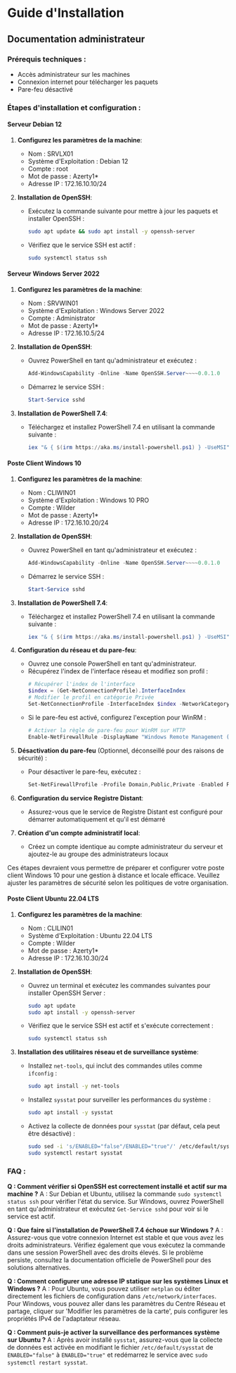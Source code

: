 # Guide d'Installation

## Documentation administrateur

### Prérequis techniques :
 - Accès administrateur sur les machines
 - Connexion internet pour télécharger les paquets
 - Pare-feu désactivé

### Étapes d'installation et configuration :

#### Serveur Debian 12

1. **Configurez les paramètres de la machine**:
   - Nom : SRVLX01
   - Système d'Exploitation : Debian 12
   - Compte : root
   - Mot de passe : Azerty1*
   - Adresse IP : 172.16.10.10/24

2. **Installation de OpenSSH**:
   - Exécutez la commande suivante pour mettre à jour les paquets et installer OpenSSH :
     ```bash
     sudo apt update && sudo apt install -y openssh-server
     ```
   - Vérifiez que le service SSH est actif :
     ```bash
     sudo systemctl status ssh
     ```

#### Serveur Windows Server 2022 

1. **Configurez les paramètres de la machine**:
   - Nom : SRVWIN01
   - Système d'Exploitation : Windows Server 2022
   - Compte : Administrator
   - Mot de passe : Azerty1*
   - Adresse IP : 172.16.10.5/24

2. **Installation de OpenSSH**:
   - Ouvrez PowerShell en tant qu'administrateur et exécutez :
     ```powershell
     Add-WindowsCapability -Online -Name OpenSSH.Server~~~~0.0.1.0
     ```
   - Démarrez le service SSH :
     ```powershell
     Start-Service sshd
     ```

3. **Installation de PowerShell 7.4**:
   - Téléchargez et installez PowerShell 7.4 en utilisant la commande suivante :
     ```powershell
     iex "& { $(irm https://aka.ms/install-powershell.ps1) } -UseMSI"
     ```
#### Poste Client Windows 10

1. **Configurez les paramètres de la machine**:
   - Nom : CLIWIN01
   - Système d'Exploitation : Windows 10 PRO
   - Compte : Wilder
   - Mot de passe : Azerty1*
   - Adresse IP : 172.16.10.20/24

2. **Installation de OpenSSH**:
   - Ouvrez PowerShell en tant qu'administrateur et exécutez :
     ```powershell
     Add-WindowsCapability -Online -Name OpenSSH.Server~~~~0.0.1.0
     ```
   - Démarrez le service SSH :
     ```powershell
     Start-Service sshd
     ```

3. **Installation de PowerShell 7.4**:
   - Téléchargez et installez PowerShell 7.4 en utilisant la commande suivante :
     ```powershell
     iex "& { $(irm https://aka.ms/install-powershell.ps1) } -UseMSI"
     ```

4. **Configuration du réseau et du pare-feu**:
   - Ouvrez une console PowerShell en tant qu'administrateur.
   - Récupérez l'index de l'interface réseau et modifiez son profil :
     ```powershell
     # Récupérer l'index de l'interface
     $index = (Get-NetConnectionProfile).InterfaceIndex
     # Modifier le profil en catégorie Privée
     Set-NetConnectionProfile -InterfaceIndex $index -NetworkCategory Private
     ```
   - Si le pare-feu est activé, configurez l'exception pour WinRM :
     ```powershell
     # Activer la règle de pare-feu pour WinRM sur HTTP
     Enable-NetFirewallRule -DisplayName "Windows Remote Management (HTTP-In)"
     ```

5. **Désactivation du pare-feu** (Optionnel, déconseillé pour des raisons de sécurité) :
   - Pour désactiver le pare-feu, exécutez :
     ```powershell
     Set-NetFirewallProfile -Profile Domain,Public,Private -Enabled False
     ```

6. **Configuration du service Registre Distant**:
   - Assurez-vous que le service de Registre Distant est configuré pour démarrer automatiquement et qu'il est démarré 

7. **Création d'un compte administratif local**:
   - Créez un compte identique au compte administrateur du serveur et ajoutez-le au groupe des administrateurs locaux 

Ces étapes devraient vous permettre de préparer et configurer votre poste client Windows 10 pour une gestion à distance et locale efficace. Veuillez ajuster les paramètres de sécurité selon les politiques de votre organisation.

#### Poste Client Ubuntu 22.04 LTS

1. **Configurez les paramètres de la machine**:
   - Nom : CLILIN01
   - Système d'Exploitation : Ubuntu 22.04 LTS
   - Compte : Wilder
   - Mot de passe : Azerty1*
   - Adresse IP : 172.16.10.30/24

2. **Installation de OpenSSH**:
   - Ouvrez un terminal et exécutez les commandes suivantes pour installer OpenSSH Server :
     ```bash
     sudo apt update
     sudo apt install -y openssh-server
     ```
   - Vérifiez que le service SSH est actif et s'exécute correctement :
     ```bash
     sudo systemctl status ssh
     ```

3. **Installation des utilitaires réseau et de surveillance système**:
   - Installez `net-tools`, qui inclut des commandes utiles comme `ifconfig` :
     ```bash
     sudo apt install -y net-tools
     ```
   - Installez `sysstat` pour surveiller les performances du système :
     ```bash
     sudo apt install -y sysstat
     ```
   - Activez la collecte de données pour `sysstat` (par défaut, cela peut être désactivé) :
     ```bash
     sudo sed -i 's/ENABLED="false"/ENABLED="true"/' /etc/default/sysstat
     sudo systemctl restart sysstat
     ```

### FAQ :

**Q : Comment vérifier si OpenSSH est correctement installé et actif sur ma machine ?**
A : Sur Debian et Ubuntu, utilisez la commande `sudo systemctl status ssh` pour vérifier l'état du service. Sur Windows, ouvrez PowerShell en tant qu'administrateur et exécutez `Get-Service sshd` pour voir si le service est actif.

**Q : Que faire si l'installation de PowerShell 7.4 échoue sur Windows ?**
A : Assurez-vous que votre connexion Internet est stable et que vous avez les droits administrateurs. Vérifiez également que vous exécutez la commande dans une session PowerShell avec des droits élevés. Si le problème persiste, consultez la documentation officielle de PowerShell pour des solutions alternatives.

**Q : Comment configurer une adresse IP statique sur les systèmes Linux et Windows ?**
A : Pour Ubuntu, vous pouvez utiliser `netplan` ou éditer directement les fichiers de configuration dans `/etc/network/interfaces`. Pour Windows, vous pouvez aller dans les paramètres du Centre Réseau et partage, cliquer sur 'Modifier les paramètres de la carte', puis configurer les propriétés IPv4 de l'adaptateur réseau.

**Q : Comment puis-je activer la surveillance des performances système sur Ubuntu ?**
A : Après avoir installé `sysstat`, assurez-vous que la collecte de données est activée en modifiant le fichier `/etc/default/sysstat` de `ENABLED="false"` à `ENABLED="true"` et redémarrez le service avec `sudo systemctl restart sysstat`.



